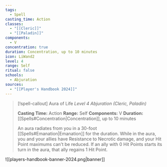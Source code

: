 ```yaml
---
tags:
  - Spell
casting_time: Action
classes:
  - "[[Cleric]]"
  - "[[Paladin]]"
components:
  - V
concentration: true
duration: Concentration, up to 10 minutes
icon: LiWand2
level: 4
range: Self
ritual: false
schools:
  - Abjuration
sources: 
  - "[[Player's Handbook 2024]]"
---
```

>[!spell-callout] Aura of Life
>_Level 4 Abjuration (Cleric, Paladin)_
>
>**Casting Time:** Action
>**Range:** Self
>**Components:** V
>**Duration:** [[Spells#Concentration\|Concentration]], up to 10 minutes
>
>An aura radiates from you in a 30-foot [[Spells#Emanation\|Emanation]] for the duration. While in the aura, you and your allies have Resistance to Necrotic damage, and your Hit Point maximums can't be reduced. If an ally with 0 Hit Points starts its turn in the aura, that ally regains 1 Hit Point.


![[players-handbook-banner-2024.png|banner]]